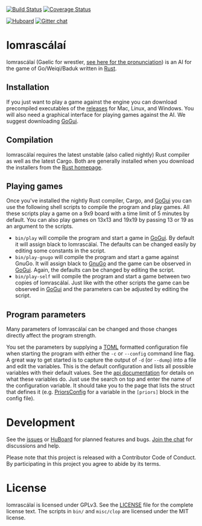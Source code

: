 [![Build Status](https://travis-ci.org/ujh/iomrascalai.svg?branch=master)](https://travis-ci.org/ujh/iomrascalai)
[![Coverage Status](https://coveralls.io/repos/ujh/iomrascalai/badge.svg?branch=master)](https://coveralls.io/r/ujh/iomrascalai?branch=master)

[![Huboard](https://img.shields.io/github/issues/ujh/iomrascalai.svg?label=Issues%20%28HuBoard%29)](https://huboard.com/ujh/iomrascalai)
[![Gitter chat](https://badges.gitter.im/ujh/iomrascalai.png)](https://gitter.im/ujh/iomrascalai)


Iomrascálaí
===========

Iomrascálaí (Gaelic for wrestler, [see here for the pronunciation](https://raw.githubusercontent.com/ujh/iomrascalai/master/pronunciation.mp4)) is an AI for the game of Go/Weiqi/Baduk written in [Rust](https://www.rust-lang.org).

Installation
------------

If you just want to play a game against the engine you can download precompiled executables of the [releases](https://github.com/ujh/iomrascalai/releases) for Mac, Linux, and Windows. You will also need a graphical interface for playing games against the AI. We suggest downloading [GoGui](http://sourceforge.net/projects/gogui/).

Compilation
------------

Iomrascálaí requires the latest unstable (also called nightly) Rust compiler as well as the latest Cargo. Both are generally installed when you download the installers from the [Rust homepage](https://www.rust-lang.org).

Playing games
-------------

Once you've installed the nightly Rust compiler, Cargo, and [GoGui](http://gogui.sourceforge.net/) you can use the following shell scripts to compile the program and play games. All these scripts play a game on a 9x9 board with a time limit of 5 minutes by default. You can also play games on 13x13 and 19x19 by passing 13 or 19 as an argument to the scripts.

* `bin/play` will compile the program and start a game in [GoGui](http://gogui.sourceforge.net/). By default it will assign black to Iomrascálaí. The defaults can be changed easily by editing some constants in the script.
* `bin/play-gnugo` will compile the program and start a game against GnuGo. It will assign black to [GnuGo](https://www.gnu.org/software/gnugo/) and the game can be observed in [GoGui](http://gogui.sourceforge.net/). Again, the defaults can be changed by editing the script.
* `bin/play-self` will compile the program and start a game between two copies of Iomrascálaí. Just like with the other scripts the game can be observed in [GoGui](http://gogui.sourceforge.net/) and the parameters can be adjusted by editing the script.

Program parameters
------------------

Many parameters of Iomrascálaí can be changed and those changes directly affect the program strength.

You set the parameters by supplying a [TOML](https://github.com/toml-lang/toml) formatted configuration file when starting the program with either the `-c` or `--config` command line flag. A great way to get started is to capture the output of `-d` (or `--dump`) into a file and edit the variables. This is the default configuration and lists all possible variables with their default values. See the [api documentation](http://bettong.net/iomrascalai/) for details on what these variables do. Just use the search on top and enter the name of the configuration variable. It should take you to the page that lists the struct that defines it (e.g. [PriorsConfig](http://bettong.net/iomrascalai/api/iomrascalai/struct.PriorsConfig.html) for a variable in the `[priors]` block in the config file).

Development
===========

See the [issues](https://github.com/ujh/iomrascalai/issues) or [HuBoard](https://huboard.com/ujh/iomrascalai) for
planned features and bugs. [Join the chat](https://gitter.im/ujh/iomrascalai) for discussions and help.

Please note that this project is released with a Contributor Code of Conduct. By participating in this project you agree to abide by its terms.

License
=======

Iomrascálaí is licensed under GPLv3. See the
[LICENSE](https://github.com/ujh/iomrascalai/blob/master/LICENSE)
file for the complete license text. The scripts in `bin/` and `misc/clop` are licensed under the MIT license.
